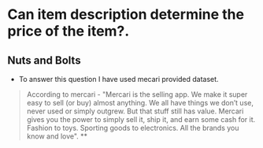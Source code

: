 # Can item description determine the price of the item?.

## Nuts and Bolts
  * To answer this question I have used mecari provided dataset. <br>
 > According to mercari - "Mercari is the selling app. We make it super easy to sell (or buy) almost anything. We all have things we don’t use, never used or simply outgrew. But that stuff still has value. Mercari gives you the power to simply sell it, ship it, and earn some cash for it. Fashion to toys. Sporting goods to electronics. All the brands you know and love".
  **
